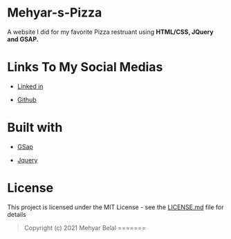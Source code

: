 # Mehyar-s-Pizza


A website I did for my favorite Pizza restruant using **HTML/CSS, JQuery and GSAP.**

# Links To My Social Medias

- [Linked in](https://www.linkedin.com/in/mehyar-belal-381710117/)

- [Github](https://www.linkedin.com/in/mehyar-belal-381710117/)

# Built with

- [GSap](https://greensock.com/gsap/)

- [Jquery](https://jquery.com/)

# License

This project is licensed under the MIT License - see the [LICENSE.md](#) file for details

> Copyright (c) 2021 Mehyar Belal
=======


